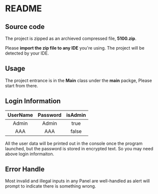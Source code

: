# README
## Source code
The project is zipped as an archieved compressed file, **5100.zip**. 

Please **import the zip file to any IDE** you're using. The project will be detected by your IDE.

##  Usage
The project entrance is in the **Main** class under the **main** packge, Please start from there. 

## Login Information
| UserName | Password | isAdmin |
|:--------:|:--------:|:-------:|
| Admin    | Admin    | true    |
| AAA      | AAA      | false   |

All the user data will be printed out in the console once the program launched, but the password is stored in encrypted text. So you may need above login informaiton.

## Error Handle
Most invalid and illegal inputs in any Panel are well-handled as alert will prompt to indicate there is something wrong.